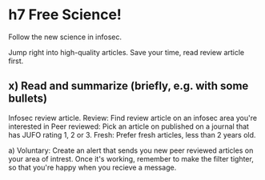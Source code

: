 # h7 Free Science!
Follow the new science in infosec.

Jump right into high-quality articles. Save your time, read review article first.

## x) Read and summarize (briefly, e.g. with some bullets)
Infosec review article.
Review: Find review article on an infosec area you're interested in
Peer reviewed: Pick an article on published on a journal that has JUFO rating 1, 2 or 3.
Fresh: Prefer fresh articles, less than 2 years old.



a) Voluntary: Create an alert that sends you new peer reviewed articles on your area of intrest. Once it's working, remember to make the filter tighter, so that you're happy when you recieve a message.
